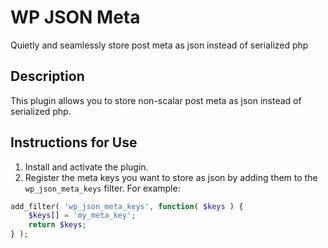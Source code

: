 # WP JSON Meta

Quietly and seamlessly store post meta as json instead of serialized php

## Description

This plugin allows you to store non-scalar post meta as json instead of serialized php.

## Instructions for Use

1. Install and activate the plugin.
2. Register the meta keys you want to store as json by adding them to the `wp_json_meta_keys` filter. For example:

```php
add_filter( 'wp_json_meta_keys', function( $keys ) {
    $keys[] = 'my_meta_key';
    return $keys;
} );
```
